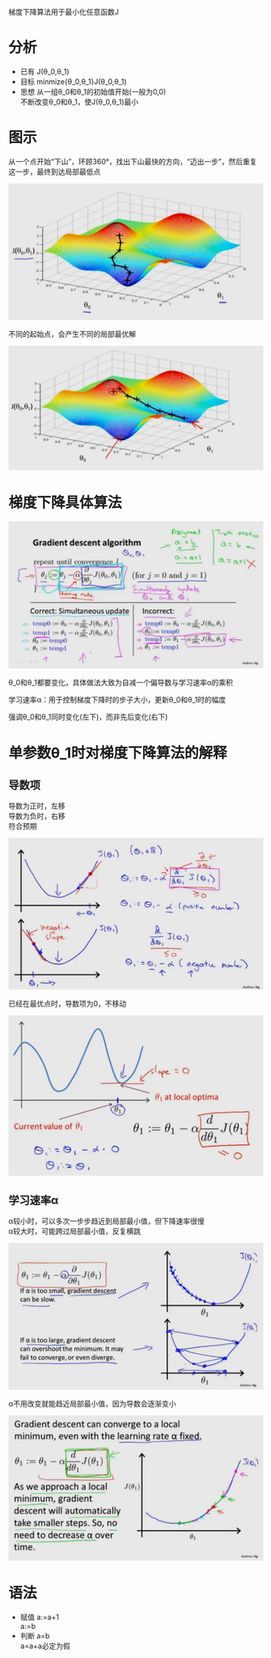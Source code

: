 梯度下降算法用于最小化任意函数J

# 分析
- 已有
J(θ_0,θ_1)
- 目标
minmize{θ_0,θ_1}J(θ_0,θ_1)
- 思想
从一组θ_0和θ_1的初始值开始(一般为0,0)  
不断改变θ_0和θ_1，使J(θ_0,θ_1)最小


# 图示
从一个点开始“下山”，环顾360°，找出下山最快的方向，“迈出一步”，然后重复这一步，最终到达局部最低点

![avatar](./pic/2-5-1.png)

不同的起始点，会产生不同的局部最优解

![avatar](./pic/2-5-2.png)

# 梯度下降具体算法
![avatar](./pic/2-5-3.png)

θ_0和θ_1都要变化，具体做法大致为自减一个偏导数与学习速率α的乘积

学习速率α：用于控制梯度下降时的步子大小，更新θ_0和θ_1时的幅度

强调θ_0和θ_1同时变化(左下)，而非先后变化(右下)


# 单参数θ_1时对梯度下降算法的解释

## 导数项

导数为正时，左移  
导数为负时，右移  
符合预期

![avatar](./pic/2-5-4.png)

已经在最优点时，导数项为0，不移动

![avatar](./pic/2-5-6.png)

## 学习速率α

α较小时，可以多次一步步趋近到局部最小值，但下降速率很慢  
α较大时，可能跨过局部最小值，反复横跳

![avatar](./pic/2-5-5.png)

α不用改变就能趋近局部最小值，因为导数会逐渐变小

![avatar](./pic/2-5-7.png)

# 语法
- 赋值
a:=a+1  
a:=b
- 判断
a=b  
a=a+a必定为假
